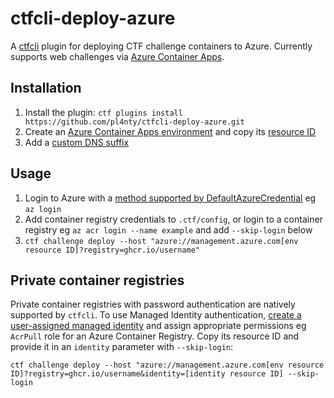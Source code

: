 # ctfcli-deploy-azure

A [ctfcli](https://github.com/CTFd/ctfcli) plugin for deploying CTF challenge containers to Azure. Currently supports web challenges via [Azure Container Apps](https://learn.microsoft.com/en-us/azure/container-apps/).

## Installation

1. Install the plugin: `ctf plugins install https://github.com/pl4nty/ctfcli-deploy-azure.git`
2. Create an [Azure Container Apps environment](https://learn.microsoft.com/en-us/azure/container-apps/environment) and copy its [resource ID](https://learn.microsoft.com/en-us/azure/storage/common/storage-account-get-info?tabs=portal#get-the-resource-id-for-a-storage-account)
3. Add a [custom DNS suffix](https://learn.microsoft.com/en-us/azure/container-apps/environment-custom-dns-suffix)

## Usage

1. Login to Azure with a [method supported by DefaultAzureCredential](https://github.com/Azure/azure-sdk-for-python/blob/main/sdk/identity/azure-identity/README.md#defaultazurecredential) eg `az login`
2. Add container registry credentials to `.ctf/config`, or login to a container registry eg `az acr login --name example` and add `--skip-login` below
3. `ctf challenge deploy --host "azure://management.azure.com[env resource ID]?registry=ghcr.io/username"`

## Private container registries

Private container registries with password authentication are natively supported by `ctfcli`. To use Managed Identity authentication, [create a user-assigned managed identity](https://learn.microsoft.com/en-us/entra/identity/managed-identities-azure-resources/how-manage-user-assigned-managed-identities?pivots=identity-mi-methods-azp#create-a-user-assigned-managed-identity) and assign appropriate permissions eg `AcrPull` role for an Azure Container Registry. Copy its resource ID and provide it in an `identity` parameter with `--skip-login`:

`ctf challenge deploy --host "azure://management.azure.com[env resource ID]?registry=ghcr.io/username&identity=[identity resource ID] --skip-login`
